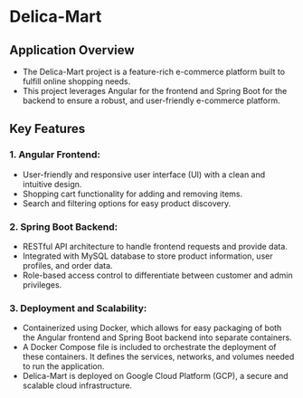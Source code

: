 # Delica-Mart

## Application Overview

* The Delica-Mart project is a feature-rich e-commerce platform built to fulfill online shopping needs.
* This project leverages Angular for the frontend and Spring Boot for the backend to ensure a robust, and user-friendly e-commerce platform.

## Key Features

### 1. Angular Frontend:

* User-friendly and responsive user interface (UI) with a clean and intuitive design.
* Shopping cart functionality for adding and removing items.
* Search and filtering options for easy product discovery.

### 2. Spring Boot Backend:

* RESTful API architecture to handle frontend requests and provide data.
* Integrated with MySQL database to store product information, user profiles, and order data.
* Role-based access control to differentiate between customer and admin privileges.

### 3. Deployment and Scalability:

* Containerized using Docker, which allows for easy packaging of both the Angular frontend and Spring Boot backend into separate containers.
* A Docker Compose file is included to orchestrate the deployment of these containers. It defines the services, networks, and volumes needed to run the application.
* Delica-Mart is deployed on Google Cloud Platform (GCP), a secure and scalable cloud infrastructure.
